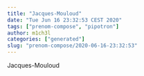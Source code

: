 ```yaml
---
title: "Jacques-Mouloud"
date: "Tue Jun 16 23:32:53 CEST 2020"
tags: ["prenom-compose", "pipotron"]
author: m1ch3l
categories: ["generated"]
slug: "prenom-compose/2020-06-16-23:32:53"
---
```


Jacques-Mouloud
